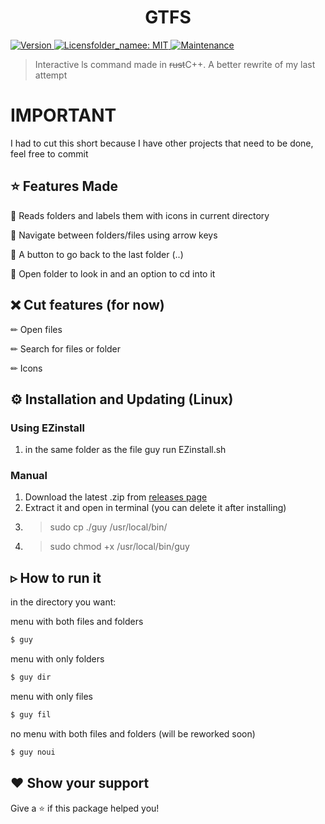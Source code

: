 <h1 align="center">GTFS</h1>
<p>
  <a href="https://github.com/GuySandler/guy/releases" target="_blank">
    <img alt="Version" src="https://img.shields.io/github/release/GuySandler/GTFS.svg" onerror='this.onerror=undefined; this.src="https://img.shields.io/badge/version-1.0.0-blue.svg?cacheSeconds=2592000"'/>
  </a>
  <a href="https://github.com/GuySandler/guy//blob/main/LICENSE" target="_blank">
    <img alt="Licensfolder_namee: MIT" src="https://img.shields.io/github/license/GuySandler/GTFS?color=green" />
  </a>
   <a href="https://github.com/GuySandler/GTFS/" target="_blank">
    <img alt="Maintenance" src="https://img.shields.io/badge/Maintained%3F-somewhat-yellow.svg" />
  </a>
</p>

> Interactive ls command made in ~~rust~~C++. A better rewrite of my last attempt

# IMPORTANT
I had to cut this short because I have other projects that need to be done, feel free to commit

## ⭐ Features Made

🔆 Reads folders and labels them with icons in current directory

🔆 Navigate between folders/files using arrow keys

🔆 A button to go back to the last folder (..)

🔆 Open folder to look in and an option to cd into it

<!--## 📝 Features To Be Added (in order)-->
## ❌ Cut features (for now)

✏ Open files

✏ Search for files or folder

✏ Icons

## ⚙️ Installation and Updating (Linux)
### Using EZinstall
1. in the same folder as the file guy run EZinstall.sh


### Manual
1. Download the latest .zip from [releases page](https://github.com/GuySandler/guy//releases)
2. Extract it and open in terminal (you can delete it after installing)
2. >sudo cp ./guy /usr/local/bin/
3. >sudo chmod +x /usr/local/bin/guy

## ▹ How to run it
in the directory you want:

menu with both files and folders
```bash
$ guy
```
menu with only folders
```bash
$ guy dir
```
menu with only files
```bash
$ guy fil
```
no menu with both files and folders (will be reworked soon)
```bash
$ guy noui
```

## ❤️ Show your support

Give a ⭐ if this package helped you!
